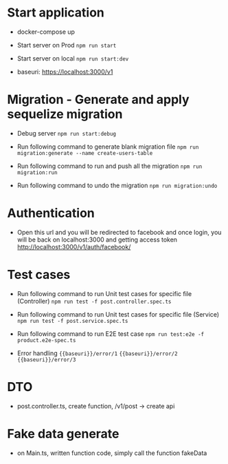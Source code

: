 # Start application

- docker-compose up

- Start server on Prod
`npm run start`

- Start server on local
`npm run start:dev`

- baseuri: <https://localhost:3000/v1>

# Migration - Generate and apply sequelize migration

- Debug server
`npm run start:debug`

- Run following command to generate blank migration file
`npm run migration:generate --name create-users-table`

- Run following command to run and push all the migration
`npm run migration:run`

- Run following command to undo the migration
`npm run migration:undo`

# Authentication

- Open this url and you will be redirected to facebook and once login, you will be back on localhost:3000 and getting access token
<http://localhost:3000/v1/auth/facebook/>

# Test cases

- Run following command to run Unit test cases for specific file (Controller)
`npm run test -f post.controller.spec.ts`

- Run following command to run Unit test cases for specific file (Service)
`npm run test -f post.service.spec.ts`

- Run following command to run E2E test case
`npm run test:e2e -f product.e2e-spec.ts`

- Error handling
`{{baseuri}}/error/1`
`{{baseuri}}/error/2`
`{{baseuri}}/error/3`

# DTO

- post.controller.ts, create function, /v1/post -> create api

# Fake data generate

- on Main.ts, written function code, simply call the function fakeData
